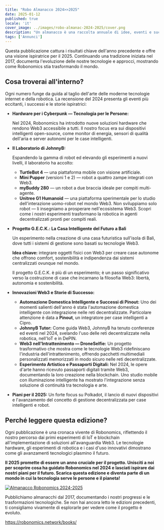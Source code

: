 ```yaml
---
title: "Robo Almanacco 2024>>2025"
date: 2025-01-12
published: true
locale: 'it'
cover_image: ../images/robo-almanac-2024-2025/cover.png
description: "Un almanacco è una raccolta annuale di idee, eventi e successi che narrano la storia in evoluzione del progetto. È più di un semplice rapporto, è un resoconto coinvolgente di come si sono affrontate sfide, guidate innovazioni e plasmato il futuro della tecnologia. Siamo orgogliosi di presentare l'ultima edizione di Robonomics 2024-2025."
tags: ['Annunci']
---
```


Questa pubblicazione cattura i risultati chiave dell'anno precedente e offre una visione ispiratrice per il 2025. Continuando una tradizione iniziata nel 2017, documenta l'evoluzione delle nostre tecnologie e approcci, mostrando come Robonomics stia trasformando il mondo.

## Cosa troverai all'interno?

Ogni numero funge da guida al taglio dell'arte delle moderne tecnologie internet e della robotica. La recensione del 2024 presenta gli eventi più eccitanti, i successi e le storie ispiratrici:

- **Hardware per i Cyberpunk — Tecnologia per le Persone:**
    
    Nel 2024, Robonomics ha introdotto nuove soluzioni hardware che rendono Web3 accessibile a tutti. Il nostro focus era sui dispositivi intelligenti open-source, come monitor di energia, sensori di qualità dell'aria e server autonomi per le case intelligenti.
    
- **Il Laboratorio di JohnnyB:**
    
    Espandendo la gamma di robot ed elevando gli esperimenti a nuovi livelli, il laboratorio ha accolto:
    
    - **TurtleBot 4** — una piattaforma mobile con visione artificiale.
    - **Mini Pupper** (versioni 1 e 2) — robot a quattro zampe integrati con Web3.
    - **myBuddy 280** — un robot a due braccia ideale per compiti multi-agente.
    - **Unitree G1 Humanoid** — una piattaforma sperimentale per lo studio dell'interazione uomo-robot nel mondo Web3.
    Non sviluppiamo solo robot — li insegniamo a prosperare nell'ecosistema Web3. Scopri come i nostri esperimenti trasformano la robotica in agenti decentralizzati pronti per compiti reali.
- **Progetto G.E.C.K.: La Casa Intelligente del Futuro a Bali**
    
    Un esperimento nella creazione di una casa futuristica sull'isola di Bali, dove tutti i sistemi di gestione sono basati su tecnologie Web3.
    
    **Idea chiave:** integrare oggetti fisici con Web3 per creare case autonome che offrono comfort, sostenibilità e indipendenza dai sistemi centralizzati ovunque nel mondo.
    
    Il progetto G.E.C.K. è più di un esperimento; è un passo significativo verso la costruzione di case che incarnano la filosofia Web3: libertà, autonomia e sostenibilità.

- **Innovazioni Web3 e Storie di Successo:**
    - **Automazione Domestica Intelligente e Successi di Pinout:** Uno dei momenti salienti dell'anno è stata l'automazione domestica intelligente con integrazione nelle reti decentralizzate. Particolare attenzione è data a **Pinout**, un integratore per case intelligenti a Cipro.
    - **JohnnyB Tutor:** Come guida Web3, JohnnyB ha tenuto conferenze ed eventi nel 2024, svelando l'uso delle reti decentralizzate nella robotica, nell'IoT e in DePIN.
    - **Web3 nell'Intrattenimento — DroneSelfie:** Un progetto trasformativo che mostra come le tecnologie Web3 ridefiniscano l'industria dell'intrattenimento, offrendo pacchetti multimediali personalizzati memorizzati in modo sicuro nelle reti decentralizzate.
    - **Esperimento Artistico e Passaporti Digitali:** Nel 2024, le opere d'arte hanno ricevuto passaporti digitali tramite Web3, documentando la loro creazione nella blockchain. Uno studio mobile con illuminazione intelligente ha mostrato l'integrazione senza soluzione di continuità tra tecnologia e arte.

- **Piani per il 2025:**
    Un forte focus su Polkadot, il lancio di nuovi dispositivi e l'avanzamento del concetto di gestione decentralizzata per case intelligenti e robot.

## Perché leggere questa edizione?

Ogni pubblicazione è una cronaca vivente di Robonomics, riflettendo il nostro percorso dai primi esperimenti di IoT e blockchain all'implementazione di soluzioni all'avanguardia Web3. Le tecnologie hardware, gli esperimenti di robotica e i casi d'uso innovativi dimostrano come gli avanzamenti tecnologici plasmino il futuro.

**Il 2025 promette di essere un anno cruciale per il progetto. Unisciti a noi per scoprire cosa ha guidato Robonomics nel 2024 e lasciati ispirare dai nostri piani per il futuro. Scarica questa edizione e diventa parte di un mondo in cui la tecnologia serve le persone e il pianeta!**

[![Almanacco Robonomics 2024-2025](../images/robo-almanac-2024-2025/book-link.png)](https://static.robonomics.network/docs/book-2024-2025/Robonomics.network-Almanac-2024-it.pdf)

Pubblichiamo almanacchi dal 2017, documentando i nostri progressi e le trasformazioni tecnologiche. Se non hai ancora letto le edizioni precedenti, ti consigliamo vivamente di esplorarle per vedere come il progetto è evoluto.

https://robonomics.network/books/
